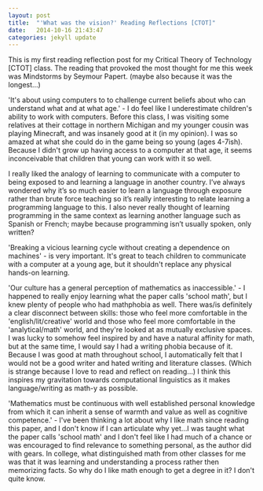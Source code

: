 ```yaml
---
layout: post
title:  "'What was the vision?' Reading Reflections [CTOT]"
date:   2014-10-16 21:43:47
categories: jekyll update
---
```


This is my first reading reflection post for my Critical Theory of Technology [CTOT] class. The reading that provoked the most thought for me this week was Mindstorms by Seymour Papert. (maybe also because it was the longest…) 

'It's about using computers to to challenge current beliefs about who can understand what and at what age.' - I do feel like I underestimate children's ability to work with computers. Before this class, I was visiting some relatives at their cottage in northern Michigan and my younger cousin was playing Minecraft, and was insanely good at it (in my opinion). I was so amazed at what she could do in the game being so young (ages 4-7ish). Because I didn't grow up having access to a computer at that age, it seems inconceivable that children that young can work with it so well.

I really liked the analogy of learning to communicate with a computer to being exposed to and learning a language in another country. I’ve always wondered why it’s so much easier to learn a language through exposure rather than brute force teaching so it’s really interesting to relate learning a programming language to this. I also never really thought of learning programming in the same context as learning another language such as Spanish or French; maybe because programming isn’t usually spoken, only written?

'Breaking a vicious learning cycle without creating a dependence on machines' - is very important. It's great to teach children to communicate with a computer at a young age, but it shouldn't replace any physical hands-on learning.

'Our culture has a general perception of mathematics as inaccessible.'  - I happened to really enjoy learning what the paper calls 'school math', but I knew plenty of people who had mathphobia as well. There was/is definitely a clear disconnect between skills: those who feel more comfortable in the 'english/lit/creative' world and those who feel more comfortable in the 'analytical/math' world, and they're looked at as mutually exclusive spaces. I was lucky to somehow feel inspired by and have a natural affinity for math, but at the same time, I would say I had a writing phobia because of it. Because I was good at math throughout school, I automatically felt that I would not be a good writer and hated writing and literature classes. (Which is strange because I love to read and reflect on reading…) I think this inspires my gravitation towards computational linguistics as it makes language/writing as math-y as possible.

'Mathematics must be continuous with well established personal knowledge from which it can inherit a sense of warmth and value as well as cognitive competence.' - I've been thinking a lot about why I like math since reading this paper, and I don't know if I can articulate why yet…I was taught what the paper calls 'school math' and I don't feel like I had much of a chance or was encouraged to find relevance to something personal, as the author did with gears. In college, what distinguished math from other classes for me was that it was learning and understanding a process rather then memorizing facts. So why do I like math enough to get a degree in it? I don't quite know. 
